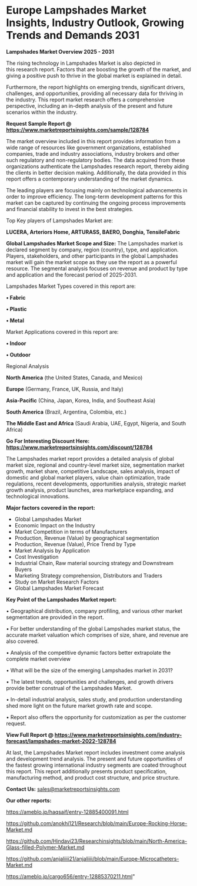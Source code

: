 # Europe Lampshades Market Insights, Industry Outlook, Growing Trends and Demands 2031

<Strong> Lampshades Market Overview 2025 - 2031</strong>

The rising technology in Lampshades Market is also depicted in this research report. Factors that are boosting the growth of the market, and giving a positive push to thrive in the global market is explained in detail.

Furthermore, the report highlights on emerging trends, significant drivers, challenges, and opportunities, providing all necessary data for thriving in the industry. This report market research offers a comprehensive perspective, including an in-depth analysis of the present and future scenarios within the industry.

<strong>Request Sample Report @ <a href=https://www.marketreportsinsights.com/sample/128784>https://www.marketreportsinsights.com/sample/128784</a></strong>

The market overview included in this report provides information from a wide range of resources like government organizations, established companies, trade and industry associations, industry brokers and other such regulatory and non-regulatory bodies. The data acquired from these organizations authenticate the Lampshades research report, thereby aiding the clients in better decision making. Additionally, the data provided in this report offers a contemporary understanding of the market dynamics.

The leading players are focusing mainly on technological advancements in order to improve efficiency. The long-term development patterns for this market can be captured by continuing the ongoing process improvements and financial stability to invest in the best strategies.

Top Key players of Lampshades Market are:

<strong>LUCERA, Arteriors Home, ARTURASS, BAERO, Donghia, TensileFabric</strong>

<strong><b>Global Lampshades Market Scope and Size:</b></strong>
The Lampshades market is declared segment by company, region (country), type, and application. Players, stakeholders, and other participants in the global Lampshades market will gain the market scope as they use the report as a powerful resource. The segmental analysis focuses on revenue and product by type and application and the forecast period of 2025-2031.

Lampshades Market Types covered in this report are:

<strong>• Fabric

• Plastic

• Metal</strong>

Market Applications covered in this report are:

<strong>• Indoor

• Outdoor</strong> 

Regional Analysis

<strong>North America</strong> (the United States, Canada, and Mexico)

<strong>Europe</strong> (Germany, France, UK, Russia, and Italy)

<strong>Asia-Pacific</strong> (China, Japan, Korea, India, and Southeast Asia)

<strong>South America</strong> (Brazil, Argentina, Colombia, etc.)

<strong>The Middle East and Africa</strong> (Saudi Arabia, UAE, Egypt, Nigeria, and South Africa)

<strong>Go For Interesting Discount Here: <a href=https://www.marketreportsinsights.com/discount/128784>https://www.marketreportsinsights.com/discount/128784</a></strong>

The Lampshades market report provides a detailed analysis of global market size, regional and country-level market size, segmentation market growth, market share, competitive Landscape, sales analysis, impact of domestic and global market players, value chain optimization, trade regulations, recent developments, opportunities analysis, strategic market growth analysis, product launches, area marketplace expanding, and technological innovations.

<strong><b>Major factors covered in the report:</b></strong>
<ul>
  <li>Global Lampshades Market </li>
  <li>Economic Impact on the Industry</li>
  <li>Market Competition in terms of Manufacturers</li>
  <li>Production, Revenue (Value) by geographical segmentation</li>
  <li>Production, Revenue (Value), Price Trend by Type</li>
  <li>Market Analysis by Application</li>
  <li>Cost Investigation</li>
  <li>Industrial Chain, Raw material sourcing strategy and Downstream Buyers</li>
  <li>Marketing Strategy comprehension, Distributors and Traders</li>
  <li>Study on Market Research Factors</li>
  <li>Global Lampshades Market Forecast</li>
</ul>

<strong><b>Key Point of the Lampshades Market report:</b></strong>

• Geographical distribution, company profiling, and various other market segmentation are provided in the report.

• For better understanding of the global Lampshades market status, the accurate market valuation which comprises of size, share, and revenue are also covered.

• Analysis of the competitive dynamic factors better extrapolate the complete market overview

• What will be the size of the emerging Lampshades market in 2031?

• The latest trends, opportunities and challenges, and growth drivers provide better construal of the Lampshades Market.

• In-detail industrial analysis, sales study, and production understanding shed more light on the future market growth rate and scope.

• Report also offers the opportunity for customization as per the customer request.

<strong><b>View Full Report @ <a href=https://www.marketreportsinsights.com/industry-forecast/lampshades-market-2022-128784>https://www.marketreportsinsights.com/industry-forecast/lampshades-market-2022-128784</a></b></strong>


At last, the Lampshades Market report includes investment come analysis and development trend analysis. The present and future opportunities of the fastest growing international industry segments are coated throughout this report. This report additionally presents product specification, manufacturing method, and product cost structure, and price structure.

<strong>Contact Us:</strong>
sales@marketreportsinsights.com

<strong>Our other reports:</strong>

<a href=https://ameblo.jp/haqsaif/entry-12885400091.html>https://ameblo.jp/haqsaif/entry-12885400091.html</a>

<a href=https://github.com/anokhi121/Research/blob/main/Europe-Rocking-Horse-Market.md>https://github.com/anokhi121/Research/blob/main/Europe-Rocking-Horse-Market.md</a>

<a href=https://github.com/Hindavi23/Researchinsights/blob/main/North-America-Glass-filled-Polymer-Market.md>https://github.com/Hindavi23/Researchinsights/blob/main/North-America-Glass-filled-Polymer-Market.md</a>

<a href=https://github.com/anjaliiii21/anjaliiii/blob/main/Europe-Microcatheters-Market.md>https://github.com/anjaliiii21/anjaliiii/blob/main/Europe-Microcatheters-Market.md</a>

<a href=https://ameblo.jp/cargo656/entry-12885370211.html>https://ameblo.jp/cargo656/entry-12885370211.html</a>"
